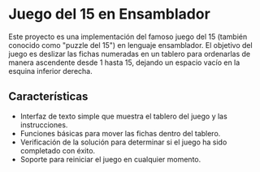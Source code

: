# Juego del 15 en Ensamblador

Este proyecto es una implementación del famoso juego del 15 (también conocido como "puzzle del 15") en lenguaje ensamblador. El objetivo del juego es deslizar las fichas numeradas en un tablero para ordenarlas de manera ascendente desde 1 hasta 15, dejando un espacio vacío en la esquina inferior derecha.

## Características

- Interfaz de texto simple que muestra el tablero del juego y las instrucciones.
- Funciones básicas para mover las fichas dentro del tablero.
- Verificación de la solución para determinar si el juego ha sido completado con éxito.
- Soporte para reiniciar el juego en cualquier momento.
